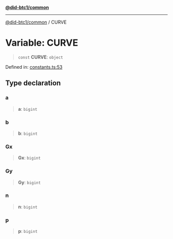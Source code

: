 [**@did-btc1/common**](../README.md)

***

[@did-btc1/common](../globals.md) / CURVE

# Variable: CURVE

> `const` **CURVE**: `object`

Defined in: [constants.ts:53](https://github.com/dcdpr/did-btc1-js/blob/4ab6f9915d95beed9bc633644c9db1539395f512/packages/common/src/constants.ts#L53)

## Type declaration

### a

> **a**: `bigint`

### b

> **b**: `bigint`

### Gx

> **Gx**: `bigint`

### Gy

> **Gy**: `bigint`

### n

> **n**: `bigint`

### p

> **p**: `bigint`

